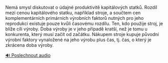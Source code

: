 
Nemá smysl diskutovat o údajné produktivitě kapitálových statků. Rozdíl mezi cenou kapitálového statku, například stroje, a součtem cen komplementárních primárních výrobních faktorů nutných pro jeho reprodukci existuje pouze kvůli časovému rozdílu. Ten, kdo použije stroj, je blíže cíli výroby. Doba výroby je v jeho případě kratší, než je tomu u konkurenta, který musí začít od začátku. Nákupem stroje kupuje původní výrobní faktory vynaložené na jeho výrobu plus čas, tj. čas, o který je zkrácena doba výroby.

[🔊 Poslechnout audio](/data/7-paragraphs/audio/chapter_90/para_001-Nem-smysl-diskutovat-o-dajn-produktivit-kapit.mp3)
